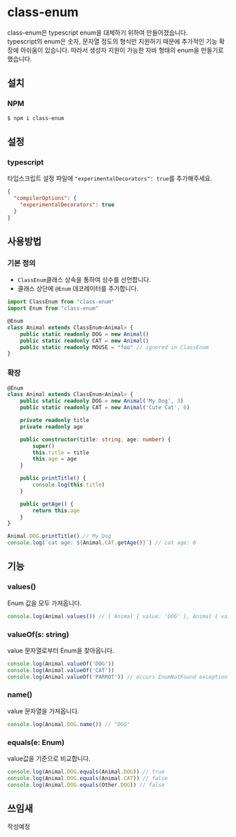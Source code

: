 # class-enum

class-enum은 typescript enum을 대체하기 위하여 만들어졌습니다.  
typescript의 enum은 숫자, 문자열 정도의 형식만 지원하기 때문에 추가적인 기능 확장에 아쉬움이 있습니다. 따라서 생성자 지원이 가능한 자바 형태의 enum을 만들기로 했습니다.

## 설치

### NPM

```bash
$ npm i class-enum
```

## 설정

### typescript

타입스크립트 설정 파일에 `"experimentalDecorators": true`를 추가해주세요.

```json
{
  "compilerOptions": {
    "experimentalDecorators": true
  }
}
```

## 사용방법

### 기본 정의

- `ClassEnum`클래스 상속을 통하여 상수를 선언합니다.
- 클래스 상단에 `@Enum` 데코레이터를 추가합니다.

```typescript
import ClassEnum from "class-enum"
import Enum from "class-enum"

@Enum
class Animal extends ClassEnum<Animal> {
    public static readonly DOG = new Animal()
    public static readonly CAT = new Animal()
    public static readonly MOUSE = "foo" // ignored in ClassEnum
}
```

### 확장

```typescript
@Enum
class Animal extends ClassEnum<Animal> {
    public static readonly DOG = new Animal('My Dog', 3)
    public static readonly CAT = new Animal('Cute Cat', 6)

    private readonly title
    private readonly age

    public constructor(title: string, age: number) {
        super()
        this.title = title
        this.age = age
    }

    public printTitle() {
        console.log(this.title)
    }

    public getAge() {
        return this.age
    }
}

Animal.DOG.printTitle() // My Dog
console.log(`cat age: ${Animal.CAT.getAge()}`) // cat age: 6

```

## 기능

### values()

Enum 값을 모두 가져옵니다.

```typescript
console.log(Animal.values()) // [ Animal { value: 'DOG' }, Animal { value: 'CAT' } ]
```

### valueOf(s: string)

value 문자열로부터 Enum을 찾아옵니다.

```typescript
console.log(Animal.valueOf('DOG'))
console.log(Animal.valueOf('CAT'))
console.log(Animal.valueOf('PARROT')) // occurs EnumNotFound exception
```

### name()

value 문자열을 가져옵니다.

```typescript
console.log(Animal.DOG.name()) // "DOG"
```

### equals(e: Enum)

value값을 기준으로 비교합니다.

```typescript
console.log(Animal.DOG.equals(Animal.DOG)) // true
console.log(Animal.DOG.equals(Animal.CAT)) // false
console.log(Animal.DOG.equals(Other.DOG)) // false
```

## 쓰임새

작성예정